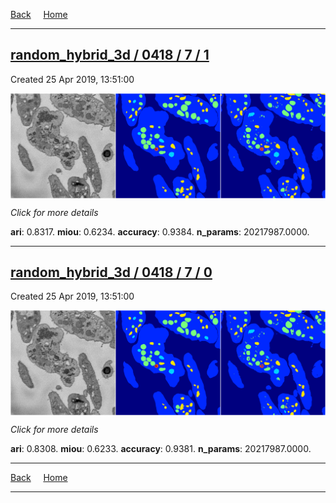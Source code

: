 
[Back](..)&nbsp;&nbsp;&nbsp;&nbsp;&nbsp;[Home](https://leapmanlab.github.io/snapshots)

---

<div class="summary"><a href="1"><h2>random_hybrid_3d / 0418 / 7 / 1</h2></a><p>Created 25 Apr 2019, 13:51:00
</p><a href="1"><img src="1/media/summary.png" align="center"></a><p>
<i>Click for more details</i>
</p></div>

**ari**: 0.8317. **miou**: 0.6234. **accuracy**: 0.9384. **n_params**: 20217987.0000. 

---

<div class="summary"><a href="0"><h2>random_hybrid_3d / 0418 / 7 / 0</h2></a><p>Created 25 Apr 2019, 13:51:00
</p><a href="0"><img src="0/media/summary.png" align="center"></a><p>
<i>Click for more details</i>
</p></div>

**ari**: 0.8308. **miou**: 0.6233. **accuracy**: 0.9381. **n_params**: 20217987.0000. 

---

[Back](..)&nbsp;&nbsp;&nbsp;&nbsp;&nbsp;[Home](https://leapmanlab.github.io/snapshots)

---